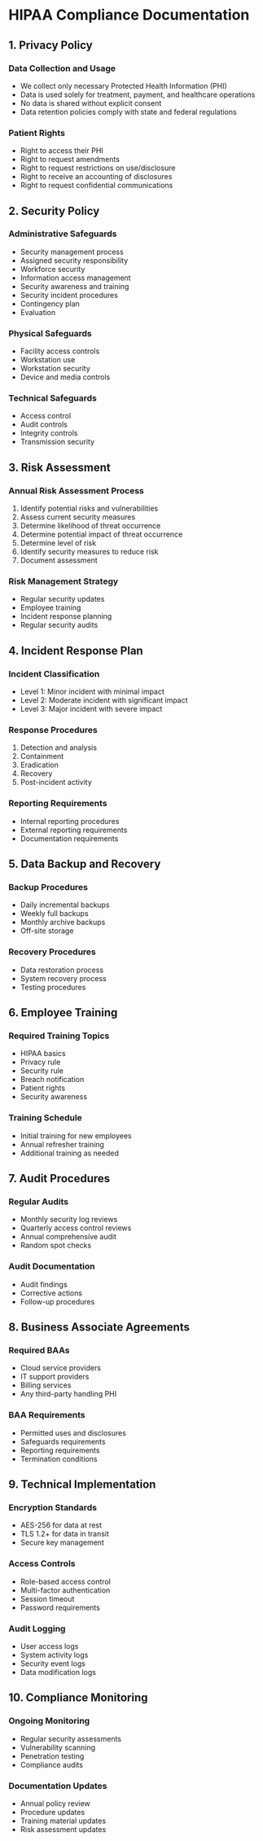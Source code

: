 # HIPAA Compliance Documentation

## 1. Privacy Policy

### Data Collection and Usage

- We collect only necessary Protected Health Information (PHI)
- Data is used solely for treatment, payment, and healthcare operations
- No data is shared without explicit consent
- Data retention policies comply with state and federal regulations

### Patient Rights

- Right to access their PHI
- Right to request amendments
- Right to request restrictions on use/disclosure
- Right to receive an accounting of disclosures
- Right to request confidential communications

## 2. Security Policy

### Administrative Safeguards

- Security management process
- Assigned security responsibility
- Workforce security
- Information access management
- Security awareness and training
- Security incident procedures
- Contingency plan
- Evaluation

### Physical Safeguards

- Facility access controls
- Workstation use
- Workstation security
- Device and media controls

### Technical Safeguards

- Access control
- Audit controls
- Integrity controls
- Transmission security

## 3. Risk Assessment

### Annual Risk Assessment Process

1. Identify potential risks and vulnerabilities
2. Assess current security measures
3. Determine likelihood of threat occurrence
4. Determine potential impact of threat occurrence
5. Determine level of risk
6. Identify security measures to reduce risk
7. Document assessment

### Risk Management Strategy

- Regular security updates
- Employee training
- Incident response planning
- Regular security audits

## 4. Incident Response Plan

### Incident Classification

- Level 1: Minor incident with minimal impact
- Level 2: Moderate incident with significant impact
- Level 3: Major incident with severe impact

### Response Procedures

1. Detection and analysis
2. Containment
3. Eradication
4. Recovery
5. Post-incident activity

### Reporting Requirements

- Internal reporting procedures
- External reporting requirements
- Documentation requirements

## 5. Data Backup and Recovery

### Backup Procedures

- Daily incremental backups
- Weekly full backups
- Monthly archive backups
- Off-site storage

### Recovery Procedures

- Data restoration process
- System recovery process
- Testing procedures

## 6. Employee Training

### Required Training Topics

- HIPAA basics
- Privacy rule
- Security rule
- Breach notification
- Patient rights
- Security awareness

### Training Schedule

- Initial training for new employees
- Annual refresher training
- Additional training as needed

## 7. Audit Procedures

### Regular Audits

- Monthly security log reviews
- Quarterly access control reviews
- Annual comprehensive audit
- Random spot checks

### Audit Documentation

- Audit findings
- Corrective actions
- Follow-up procedures

## 8. Business Associate Agreements

### Required BAAs

- Cloud service providers
- IT support providers
- Billing services
- Any third-party handling PHI

### BAA Requirements

- Permitted uses and disclosures
- Safeguards requirements
- Reporting requirements
- Termination conditions

## 9. Technical Implementation

### Encryption Standards

- AES-256 for data at rest
- TLS 1.2+ for data in transit
- Secure key management

### Access Controls

- Role-based access control
- Multi-factor authentication
- Session timeout
- Password requirements

### Audit Logging

- User access logs
- System activity logs
- Security event logs
- Data modification logs

## 10. Compliance Monitoring

### Ongoing Monitoring

- Regular security assessments
- Vulnerability scanning
- Penetration testing
- Compliance audits

### Documentation Updates

- Annual policy review
- Procedure updates
- Training material updates
- Risk assessment updates
